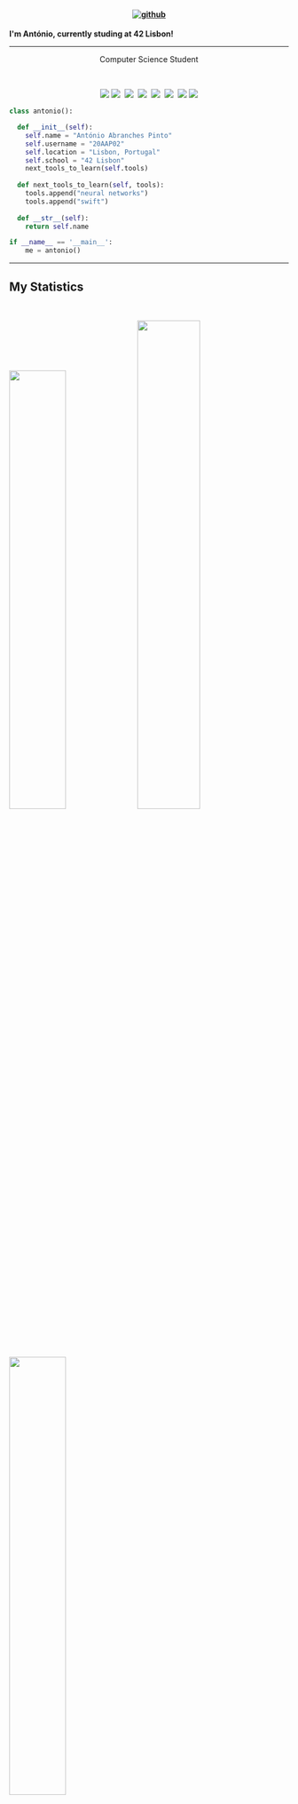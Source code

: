 <h4 align=center>
  
  [![github](https://img.shields.io/badge/LinkedIn-0077B5?style=for-the-badge&logo=linkedin&logoColor=white)][1]
  
</h4>
<strong align="center"> I'm António, currently studing at 42 Lisbon!</strong><br>

----

<p align="center">Computer Science Student</p><br>

<p>
<div align="center">
  <img src="https://img.shields.io/badge/-CSS-1572B6?style=for-the-badge&logo=css3&logoColor=1572B6&labelColor=282828">
  <img src="https://img.shields.io/badge/-HTML-E34F26?style=for-the-badge&logo=html5&logoColor=E34F26&labelColor=282828">&#160
  <img src="https://img.shields.io/badge/-C++-00599C?style=for-the-badge&logo=Cplusplus&logoColor=00599C&labelColor=282828">&#160
  <img src="https://img.shields.io/badge/-C -A8B9CC?style=for-the-badge&logo=c&logoColor=A8B9CC&labelColor=282828">&#160
  <img src="https://img.shields.io/badge/-Python-3776AB?style=for-the-badge&logo=python&logoColor=ede502&labelColor=282828">&#160
  <img src="https://img.shields.io/badge/-GNU Bash-4EAA25?style=for-the-badge&logo=GNU Bash&logoColor=4EAA25&labelColor=282828">&#160
  <img src="https://img.shields.io/badge/-Docker-2496ED?style=for-the-badge&logo=docker&logoColor=2496ED&labelColor=282828">
  <img src="https://img.shields.io/badge/-TypeScript-3178C6?style=for-the-badge&logo=TypeScript&logoColor=3178C6&labelColor=282828">
</div>
</p>

```python
class antonio():

  def __init__(self):
    self.name = "António Abranches Pinto"
    self.username = "20AAP02"
    self.location = "Lisbon, Portugal"
    self.school = "42 Lisbon"
    next_tools_to_learn(self.tools)
  
  def next_tools_to_learn(self, tools):
    tools.append("neural networks")
    tools.append("swift")
  
  def __str__(self):
    return self.name

if __name__ == '__main__':
    me = antonio()
```
-----

## My Statistics

<br/>
  <p align="left">
    <img width="45%" src="https://github-readme-stats.vercel.app/api?username=20AAP02&show_icons=true&theme=vue-dark&hide_border=true&count_private=true" />
      <img width="47.5%" src="https://github-readme-streak-stats.herokuapp.com/?user=20AAP02&theme=vue-dark&hide_border=true" />
  </p>
  <p align="left">
    <img width="45%" src="https://github-readme-stats.vercel.app/api/top-langs/?username=20AAP02&layout=compact&theme=vue-dark&hide_border=true"/>
  </p>
<br>

[1]: https://www.linkedin.com/in/ant%C3%B3nio-abranches-pinto-39254b142

-----

Last Edited on: 04/04/2022
